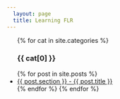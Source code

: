 ```yaml
---
  layout: page
  title: Learning FLR
---
```


<ul>
	{% for cat in site.categories %}
    <h3>{{ cat[0] }}</h3>
  {% for post in site.posts %}
    	<li>
	      <a href="{{ post.url }}">{{ post.section }} - {{ post.title }}</a>
    	</li>
  {% endfor %}
	{% endfor %}
</ul>



